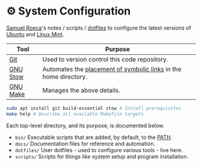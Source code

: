 # ⚙ System Configuration

[Samuel Roeca]'s notes / scripts / [dotfiles] to configure the latest versions of [Ubuntu] and [Linux Mint].

| Tool       | Purpose                                                            |
| ---------- | ------------------------------------------------------------------ |
| [Git]      | Used to version control this code repository.                      |
| [GNU Stow] | Automates the [placement of symbolic links] in the home directory. |
| [GNU Make] | Manages the above details.                                         |

```bash
sudo apt install git build-essential stow # Install prerequisites
make help # Describe all available Makefile targets
```

Each top-level directory, and its purpose, is documented below.

- `bin/` Executable scripts that are added, by default, to the [PATH].
- `docs/` Documentation files for reference and automation.
- `dotfiles/` User dotfiles - used to configure various tools - live here.
- `scripts/` Scripts for things like system setup and program installation.

[GNU Make]: https://www.gnu.org/software/make/
[GNU Stow]: https://www.gnu.org/software/stow/
[Git]: https://git-scm.com/
[Linux Mint]: https://en.wikipedia.org/wiki/Linux_Mint
[PATH]: https://en.wikipedia.org/wiki/PATH_(variable)
[Samuel Roeca]: https://samroeca.com
[Ubuntu]: https://en.wikipedia.org/wiki/Ubuntu
[dotfiles]: https://wiki.archlinux.org/index.php/Dotfiles
[placement of symbolic links]: https://alexpearce.me/2016/02/managing-dotfiles-with-stow/
